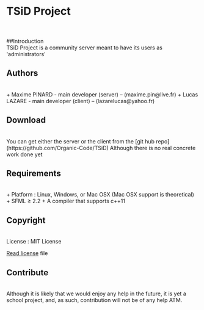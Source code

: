 TSiD Project
==========
<br/><br/>
##Introduction
<br/>
TSiD Project is a community server meant to have its users as 'administrators'
<br/>

## Authors
<br/>
+ Maxime PINARD - main developer (server) – (maxime.pin@live.fr)
+ Lucas LAZARE - main developer (client) – (lazarelucas@yahoo.fr)
<br/>

## Download
<br/>
You can get either the server or the client from the [git hub repo](https://github.com/Organic-Code/TSiD)
Although there is no real concrete work done yet
<br/>

## Requirements
<br/>
+ Platform : Linux, Windows, or Mac OSX (Mac OSX support is theoretical)
+ SFML ≥ 2.2
+ A compiler that supports c++11
<br/>

## Copyright
<br/>
License : MIT License

[Read license](LICENSE) file
<br/>

## Contribute
<br/>
Although it is likely that we would enjoy any help in the future, it is yet a school project, and, as such, contribution will not be of any help ATM.
<br/>
